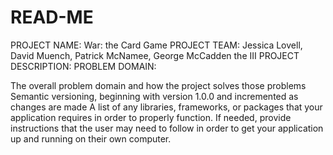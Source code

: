 # READ-ME

PROJECT NAME: War: the Card Game
PROJECT TEAM: Jessica Lovell, David Muench, Patrick McNamee, George McCadden the III 
PROJECT DESCRIPTION:
PROBLEM DOMAIN:



The overall problem domain and how the project solves those problems
Semantic versioning, beginning with version 1.0.0 and incremented as changes are made
A list of any libraries, frameworks, or packages that your application requires in order to properly function. If needed, provide instructions that the user may need to follow in order to get your application up and running on their own computer.